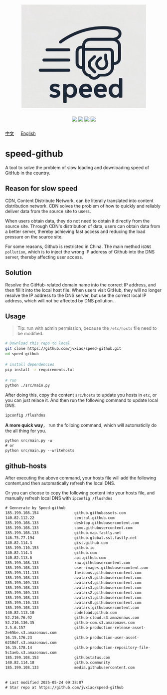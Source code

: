 


<!-- </img> -->
<div align="center"> <img src="./img/logo.jpg" width="400px"></div>

<p align="center" style="padding:10px 6px">
  <img src="https://img.shields.io/badge/Windows-10-2376bc?style=plastic&logo=microsoft&logoColor=ffffff" />
   <img src="https://img.shields.io/badge/Python-3.11-2376bc?style=plastic&logo=microsoft&logoColor=ffffff" />
  <img src="https://img.shields.io/github/issues/jvxiao/speed-github.svg?color=F48D73" />
  <img src="https://img.shields.io/github/license/jvxiao/speed-github.svg?logo=github"
</p>

[中文](./README-Cn.md) &emsp; [English](./README.md)

# speed-github

A tool to solve the problem of slow loading and downloading speed of GitHub in the country.

## Reason for slow speed

CDN, Content Distribute Network, can be literally translated into content distribution network. CDN solves the problem of how to quickly and reliably deliver data from the source site to users.

When users obtain data, they do not need to obtain it directly from the source site. Through CDN's distribution of data, users can obtain data from a better server, thereby achieving fast access and reducing the load pressure on the source site.

For some reasons, Github is restricted in China. The main method is`DNS pollution`, which is to inject the wrong IP address of Github into the DNS server, thereby affecting user access.

## Solution

Resolve the GitHub-related domain name into the correct IP address, and then fill it into the local host file. When users visit GitHub, they will no longer resolve the IP address to the DNS server, but use the correct local IP address, which will not be affected by DNS pollution.

## Usage
>Tip: run with admin permission, because the `/etc/hosts` file need to be modified.

``` bash
# Download this repo to local
git clone https://github.com/jvxiao/speed-github.git
cd speed-github

# install dependencies
pip install -r requirements.txt

# run
python ./src/main.py
```

After doing this, copy the content `src/hosts` to update you hosts in `etc`, or you can just relace it. And then run the following command to update local DNS.
```
ipconfig /flushdns
```

**A more quick way**， run the folloing command, which will automaticlly do the all thing for you.

```
python src/main.py -w
# or 
python src/main.py --writehosts
```
## github-hosts

After executing the above command, your hosts file will add the following content,and then automatically refresh the local DNS.

Or you can choose to copy the following content into your hosts file, and manually refresh local DNS with  `ipconfig /flushdns`

```
# Gennerate by Speed-github
185.199.108.154                github.githubassets.com
140.82.112.22                  central.github.com
185.199.108.133                desktop.githubusercontent.com
185.199.108.133                camo.githubusercontent.com
185.199.108.133                github.map.fastly.net
146.75.77.194                  github.global.ssl.fastly.net
140.82.114.3                   gist.github.com
185.199.110.153                github.io
140.82.114.3                   github.com
140.82.113.6                   api.github.com
185.199.108.133                raw.githubusercontent.com
185.199.108.133                user-images.githubusercontent.com
185.199.111.133                favicons.githubusercontent.com
185.199.108.133                avatars5.githubusercontent.com
185.199.109.133                avatars4.githubusercontent.com
185.199.108.133                avatars3.githubusercontent.com
185.199.109.133                avatars2.githubusercontent.com
185.199.108.133                avatars1.githubusercontent.com
185.199.110.133                avatars0.githubusercontent.com
185.199.108.133                avatars.githubusercontent.com
140.82.113.10                  codeload.github.com
52.216.76.92                   github-cloud.s3.amazonaws.com
52.216.136.35                  github-com.s3.amazonaws.com
3.5.6.157                      github-production-release-asset-2e65be.s3.amazonaws.com
16.15.176.23                   github-production-user-asset-6210df.s3.amazonaws.com
16.15.178.14                   github-production-repository-file-5c1aeb.s3.amazonaws.com
185.199.108.153                githubstatus.com
140.82.114.18                  github.community
185.199.108.133                media.githubusercontent.com


# Last modified 2025-05-24 09:38:07
# Star repo at https://github.com/jvxiao/speed-github
```

